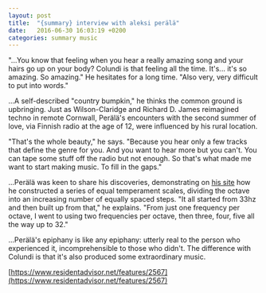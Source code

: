 ```yaml
---
layout: post
title:  "{summary} interview with aleksi perälä"
date:   2016-06-30 16:03:19 +0200
categories: summary music
---
```

"...You know that feeling when you hear a really amazing song and your hairs go up on your body? Colundi is that feeling all the time. It's... it's so amazing. So amazing." He hesitates for a long time. "Also very, very difficult to put into words."

...A self-described "country bumpkin," he thinks the common ground is upbringing. Just as Wilson-Claridge and Richard D. James reimagined techno in remote Cornwall, Perälä's encounters with the second summer of love, via Finnish radio at the age of 12, were influenced by his rural location.

"That's the whole beauty," he says. "Because you hear only a few tracks that define the genre for you. And you want to hear more but you can't. You can tape some stuff off the radio but not enough. So that's what made me want to start making music. To fill in the gaps."

...Perälä was keen to share his discoveries, demonstrating on [his site](http://www.ovuca.com/research.html) how he constructed a series of equal temperament scales, dividing the octave into an increasing number of equally spaced steps. "It all started from 33hz and then built up from that," he explains. "From just one frequency per octave, I went to using two frequencies per octave, then three, four, five all the way up to 32."

...Perälä's epiphany is like any epiphany: utterly real to the person who experienced it, incomprehensible to those who didn't. The difference with Colundi is that it's also produced some extraordinary music.

[https://www.residentadvisor.net/features/2567](https://www.residentadvisor.net/features/2567)